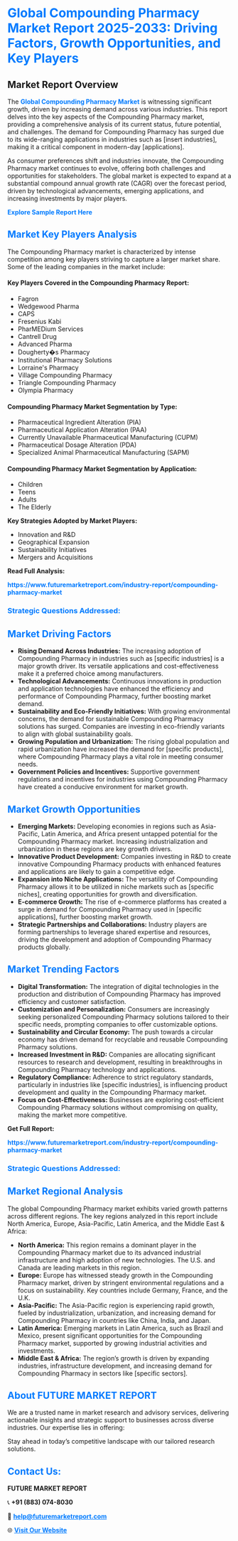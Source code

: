 <h1 style="color: #007BFF;">Global Compounding Pharmacy Market Report 2025-2033: Driving Factors, Growth Opportunities, and Key Players</h1>

<section id="overview">
<h2>Market Report Overview</h2>
<p>The <a href="https://www.futuremarketreport.com/industry-report/compounding-pharmacy-market" style="color: #007BFF; text-decoration: none;"><strong>Global Compounding Pharmacy Market</strong></a> is witnessing significant growth, driven by increasing demand across various industries. This report delves into the key aspects of the Compounding Pharmacy market, providing a comprehensive analysis of its current status, future potential, and challenges. The demand for Compounding Pharmacy has surged due to its wide-ranging applications in industries such as [insert industries], making it a critical component in modern-day [applications].</p>
<p>As consumer preferences shift and industries innovate, the Compounding Pharmacy market continues to evolve, offering both challenges and opportunities for stakeholders. The global market is expected to expand at a substantial compound annual growth rate (CAGR) over the forecast period, driven by technological advancements, emerging applications, and increasing investments by major players.</p>
</section>

<section id="overview">
<p><a href="https://www.futuremarketreport.com/request-sample/reportId=91328" style="color: #007BFF; text-decoration: none;"><strong>Explore Sample Report Here</strong></a></p>
</section>

<section id="key-players">
<h2 style="color: #007BFF;">Market Key Players Analysis</h2>
<p>The Compounding Pharmacy market is characterized by intense competition among key players striving to capture a larger market share. Some of the leading companies in the market include:</p>
<h4>Key Players Covered in the Compounding Pharmacy Report:</h4>
<ul><li>Fagron</li><li>Wedgewood Pharma</li><li>CAPS</li><li>Fresenius Kabi</li><li>PharMEDium Services</li><li>Cantrell Drug</li><li>Advanced Pharma</li><li>Dougherty�s Pharmacy</li><li>Institutional Pharmacy Solutions</li><li>Lorraine&#039;s Pharmacy</li><li>Village Compounding Pharmacy</li><li>Triangle Compounding Pharmacy</li><li>Olympia Pharmacy</li></ul>
<h4>Compounding Pharmacy Market Segmentation by Type:</h4>
<ul><li>Pharmaceutical Ingredient Alteration (PIA)</li><li>Pharmaceutical Application Alteration (PAA)</li><li>Currently Unavailable Pharmaceutical Manufacturing (CUPM)</li><li>Pharmaceutical Dosage Alteration (PDA)</li><li>Specialized Animal Pharmaceutical Manufacturing (SAPM)</li></ul>

<h4>Compounding Pharmacy Market Segmentation by Application:</h4>
<ul><li>Children</li><li>Teens</li><li>Adults</li><li>The Elderly</li></ul>
<p><strong>Key Strategies Adopted by Market Players:</strong></p>
<ul>
<li>Innovation and R&D</li>
<li>Geographical Expansion</li>
<li>Sustainability Initiatives</li>
<li>Mergers and Acquisitions</li>
</ul>
</section>

<section>
<p><strong>Read Full Analysis: </strong></p><a href="https://www.futuremarketreport.com/industry-report/compounding-pharmacy-market" style="color: #007BFF; text-decoration: none;"><strong>https://www.futuremarketreport.com/industry-report/compounding-pharmacy-market</strong></a>
<h3 style="color: #007BFF;">Strategic Questions Addressed:</h3>
</section>

<section id="driving-factors">
<h2 style="color: #007BFF;">Market Driving Factors</h2>
<ul>
<li><strong>Rising Demand Across Industries:</strong> The increasing adoption of Compounding Pharmacy in industries such as [specific industries] is a major growth driver. Its versatile applications and cost-effectiveness make it a preferred choice among manufacturers.</li>
<li><strong>Technological Advancements:</strong> Continuous innovations in production and application technologies have enhanced the efficiency and performance of Compounding Pharmacy, further boosting market demand.</li>
<li><strong>Sustainability and Eco-Friendly Initiatives:</strong> With growing environmental concerns, the demand for sustainable Compounding Pharmacy solutions has surged. Companies are investing in eco-friendly variants to align with global sustainability goals.</li>
<li><strong>Growing Population and Urbanization:</strong> The rising global population and rapid urbanization have increased the demand for [specific products], where Compounding Pharmacy plays a vital role in meeting consumer needs.</li>
<li><strong>Government Policies and Incentives:</strong> Supportive government regulations and incentives for industries using Compounding Pharmacy have created a conducive environment for market growth.</li>
</ul>
</section>

<section id="growth-opportunities">
<h2 style="color: #007BFF;">Market Growth Opportunities</h2>
<ul>
<li><strong>Emerging Markets:</strong> Developing economies in regions such as Asia-Pacific, Latin America, and Africa present untapped potential for the Compounding Pharmacy market. Increasing industrialization and urbanization in these regions are key growth drivers.</li>
<li><strong>Innovative Product Development:</strong> Companies investing in R&D to create innovative Compounding Pharmacy products with enhanced features and applications are likely to gain a competitive edge.</li>
<li><strong>Expansion into Niche Applications:</strong> The versatility of Compounding Pharmacy allows it to be utilized in niche markets such as [specific niches], creating opportunities for growth and diversification.</li>
<li><strong>E-commerce Growth:</strong> The rise of e-commerce platforms has created a surge in demand for Compounding Pharmacy used in [specific applications], further boosting market growth.</li>
<li><strong>Strategic Partnerships and Collaborations:</strong> Industry players are forming partnerships to leverage shared expertise and resources, driving the development and adoption of Compounding Pharmacy products globally.</li>
</ul>
</section>

<section id="trending-factors">
<h2 style="color: #007BFF;">Market Trending Factors</h2>
<ul>
<li><strong>Digital Transformation:</strong> The integration of digital technologies in the production and distribution of Compounding Pharmacy has improved efficiency and customer satisfaction.</li>
<li><strong>Customization and Personalization:</strong> Consumers are increasingly seeking personalized Compounding Pharmacy solutions tailored to their specific needs, prompting companies to offer customizable options.</li>
<li><strong>Sustainability and Circular Economy:</strong> The push towards a circular economy has driven demand for recyclable and reusable Compounding Pharmacy solutions.</li>
<li><strong>Increased Investment in R&D:</strong> Companies are allocating significant resources to research and development, resulting in breakthroughs in Compounding Pharmacy technology and applications.</li>
<li><strong>Regulatory Compliance:</strong> Adherence to strict regulatory standards, particularly in industries like [specific industries], is influencing product development and quality in the Compounding Pharmacy market.</li>
<li><strong>Focus on Cost-Effectiveness:</strong> Businesses are exploring cost-efficient Compounding Pharmacy solutions without compromising on quality, making the market more competitive.</li>
</ul>
</section>

<section>
<p><strong>Get Full Report: </strong></p><a href="https://www.futuremarketreport.com/industry-report/compounding-pharmacy-market" style="color: #007BFF; text-decoration: none;"><strong>https://www.futuremarketreport.com/industry-report/compounding-pharmacy-market</strong></a>
<h3 style="color: #007BFF;">Strategic Questions Addressed:</h3>
</section>


<section id="regional-analysis">
<h2 style="color: #007BFF;">Market Regional Analysis</h2>
<p>The global Compounding Pharmacy market exhibits varied growth patterns across different regions. The key regions analyzed in this report include North America, Europe, Asia-Pacific, Latin America, and the Middle East & Africa:</p>
<ul>
<li><strong>North America:</strong> This region remains a dominant player in the Compounding Pharmacy market due to its advanced industrial infrastructure and high adoption of new technologies. The U.S. and Canada are leading markets in this region.</li>
<li><strong>Europe:</strong> Europe has witnessed steady growth in the Compounding Pharmacy market, driven by stringent environmental regulations and a focus on sustainability. Key countries include Germany, France, and the U.K.</li>
<li><strong>Asia-Pacific:</strong> The Asia-Pacific region is experiencing rapid growth, fueled by industrialization, urbanization, and increasing demand for Compounding Pharmacy in countries like China, India, and Japan.</li>
<li><strong>Latin America:</strong> Emerging markets in Latin America, such as Brazil and Mexico, present significant opportunities for the Compounding Pharmacy market, supported by growing industrial activities and investments.</li>
<li><strong>Middle East & Africa:</strong> The region’s growth is driven by expanding industries, infrastructure development, and increasing demand for Compounding Pharmacy in sectors like [specific sectors].</li>
</ul>
</section>

<footer>
<h2 style="color: #007BFF;">About FUTURE MARKET REPORT</h2>
<p>We are a trusted name in market research and advisory services, delivering actionable insights and strategic support to businesses across diverse industries. Our expertise lies in offering:</p>

<p>Stay ahead in today’s competitive landscape with our tailored research solutions.</p>

<h2 style="color: #007BFF;">Contact Us:</h2>
<p><strong>FUTURE MARKET REPORT</strong></p>
<p>📞 <strong>+91 (883) 074-8030</strong></p>
<p>📧 <strong><a href="mailto:help@futuremarketreport.com" style="color: #007BFF;">help@futuremarketreport.com</a></strong></p>
<p>🌐 <strong><a href="https://www.futuremarketreport.com/" style="color: #007BFF;">Visit Our Website</a></strong></p>
</footer>